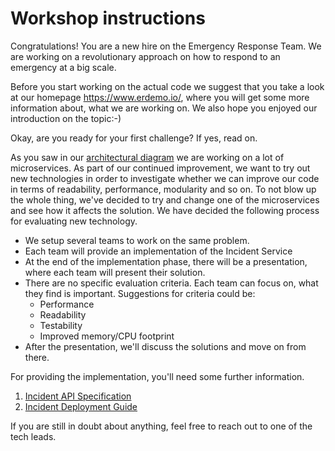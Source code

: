 # Workshop instructions

Congratulations! You are a new hire on the Emergency Response Team. We are working on a revolutionary approach on how to respond to an emergency at a big scale.

Before you start working on the actual code we suggest that you take a look at our homepage https://www.erdemo.io/, where you will get some more information about, what we are working on. We also hope you enjoyed our introduction on the topic:-)

Okay, are you ready for your first challenge? If yes, read on.

As you saw in our [architectural diagram](https://www.erdemo.io/architecture/) we are working on a lot of microservices. As part of our continued improvement, we want to try out new technologies in order to investigate whether we can improve our code in terms of readability, performance, modularity and so on. To not blow up the whole thing, we've decided to try and change one of the microservices and see how it affects the solution. We have decided the following process for evaluating new technology.
* We setup several teams to work on the same problem.
* Each team will provide an implementation of the Incident Service
* At the end of the implementation phase, there will be a presentation, where each team will present their solution.
* There are no specific evaluation criteria. Each team can focus on, what they find is important. Suggestions for criteria could be:
  * Performance
  * Readability
  * Testability
  * Improved memory/CPU footprint
* After the presentation, we'll discuss the solutions and move on from there.

For providing the implementation, you'll need some further information.
1. [Incident API Specification](IncidentServiceAPISpec.md)
2. [Incident Deployment Guide](IncidentServiceDeployGuide.md)

If you are still in doubt about anything, feel free to reach out to one of the tech leads.
